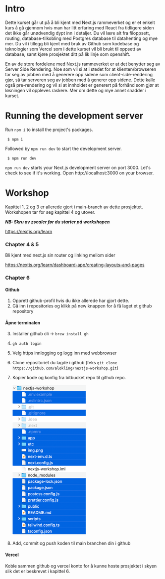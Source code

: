 # Intro
Dette kurset går ut på å bli kjent med Next.js rammeverket og er et enkelt kurs å gå gjennom hvis man har litt erfaring med React fra tidligere siden det ikke går unødvendig dypt inn i detaljer. Du vil lære alt fra filoppsett, routing, database-tilkobling med Postgres database til datahenting og mye mer.
Du vil i tillegg bli kjent med bruk av Github som kodebase og teknologier som Vercel som i dette kurset vil bli brukt til oppsett av database, samt kjøre prosjektet ditt på lik linje som openshift.

En av de store fordelene med Next.js rammeverket er at det benytter seg av Server Side Rendering. Noe som vil si at i stedet for at klienten/browseren tar seg av jobben med å generere opp sidene som client-side-rendering gjør, så tar serveren seg av jobben med å generer opp sidene. Dette kalle også pre-rendering og vil si at innholdet er generert på forhånd som gjør at løsningen vil oppleves raskere. Mer om dette og mye annet snadder i kurset.


# Running the development server

Run `npm i` to install the project's packages.

 ```
  $ npm i
 ```

Followed by `npm run dev` to start the development server.

 ```
  $ npm run dev
 ```

`npm run dev` starts your Next.js development server on port 3000. Let's check to see if it's working. Open http://localhost:3000 on your browser.

# Workshop

Kapittel 1, 2 og 3 er allerede gjort i main-branch av dette prosjektet.
Workshopen tar for seg kapittel 4 og utover.

***NB: Skru av zscaler før du starter på workshopen***

https://nextjs.org/learn

### Chapter 4 & 5

Bli kjent med next.js sin router og linking mellom sider

https://nextjs.org/learn/dashboard-app/creating-layouts-and-pages

### Chapter 6
#### Github

1. Opprett github-profil hvis du ikke allerede har gjort dette.
2. Gå inn i repositories og klikk på new knappen for å få laget et github repository
#### Åpne terminalen 
3. Installer github cli -> `brew install gh`
4. `gh auth login`
5. Velg https innlogging og logg inn med webbrowser
6. Clone repositoriet du lagde i github (feks `git clone https://github.com/alokling/nextjs-workshop.git`)
7. Kopier kode og konfig fra bitbucket repo til github repo.

    ![readme.png](etc/readme.png)

8. Add, commit  og push koden til main branchen din i github 

#### Vercel
Koble sammen github og vercel konto for å kunne hoste prosjektet i skyen slik det er beskrevet i kapittel 6.  







